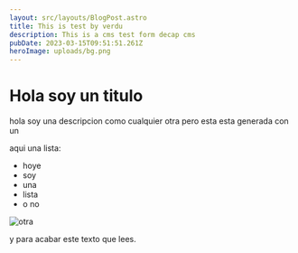 ```yaml
---
layout: src/layouts/BlogPost.astro
title: This is test by verdu
description: This is a cms test form decap cms
pubDate: 2023-03-15T09:51:51.261Z
heroImage: uploads/bg.png
---
```

# H﻿ola soy un titulo

h﻿ola soy una descripcion como cualquier otra pero esta esta generada con un 



a﻿qui una lista:

* hoye
* ﻿soy
* u﻿na
* l﻿ista
* o﻿ no

![otra](uploads/placeholder-hero.jpg "imagen")



y﻿ para acabar este texto que lees.